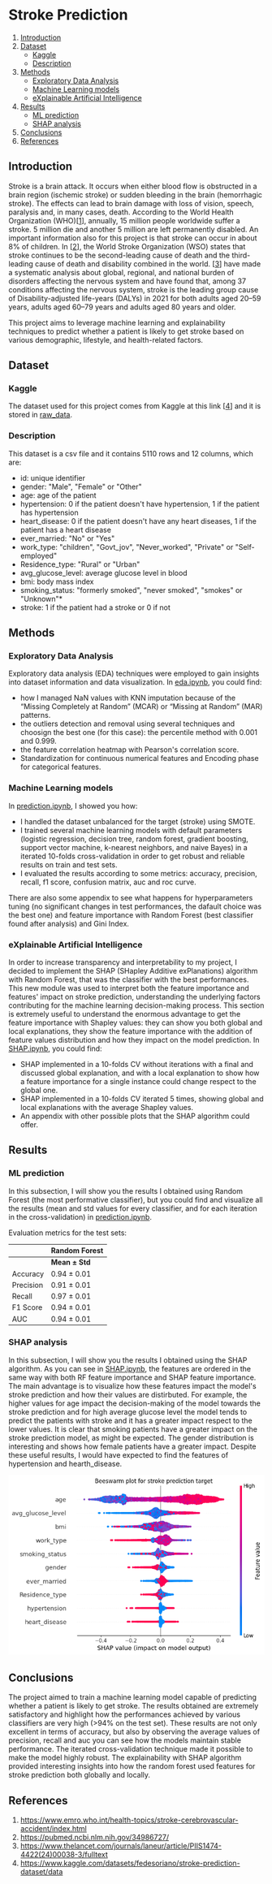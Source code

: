 # Stroke Prediction

1. [Introduction](#introduzione)
2. [Dataset](#sezione-1)
    - [Kaggle](#sottosezione-11)
    - [Description](#sottosezione-12)
3. [Methods](#sezione-2)
    - [Exploratory Data Analysis](#sottosezione-21)
    - [Machine Learning models](#sottosezione-22)
    - [eXplainable Artificial Intelligence](#sottosezione-23)
4. [Results](#sezione-3)
    - [ML prediction](#sottosezione-31)
    - [SHAP analysis](#sottosezione-32)
5. [Conclusions](#sezione-4)
6. [References](#sezione-5)

## Introduction

Stroke is a brain attack. It occurs when either blood flow is obstructed in a brain region (ischemic stroke) or sudden bleeding in the brain (hemorrhagic stroke). The effects can lead to brain damage with loss of vision, speech, paralysis and, in many cases, death. 
According to the World Health Organization (WHO)[[1](#ref1)], annually, 15 million people worldwide suffer a stroke. 5 million die and another 5 million are left permanently disabled. An important information also for this project is that stroke can occur in about 8% of children.
In [[2](#ref2)], the World Stroke Organization (WSO) states that stroke continues to be the second-leading cause of death and the third-leading cause of death and disability combined in the world. 
[[3](#ref3)] have made a systematic analysis about global, regional, and national burden of disorders affecting the nervous system and have found that, among 37 conditions affecting the nervous system, stroke is the leading group cause of Disability-adjusted life-years (DALYs) in 2021 for both adults aged 20–59 years, adults aged 60–79 years and adults aged 80 years and older.

This project aims to leverage machine learning and explainability techniques to predict whether a patient is likely to get stroke based on various demographic, lifestyle, and health-related factors.

## Dataset

### Kaggle

The dataset used for this project comes from Kaggle at this link [[4](#ref4)] and it is stored in [raw_data](/raw_data). 

### Description

This dataset is a csv file and it contains 5110 rows and 12 columns, which are:
- id: unique identifier
- gender: "Male", "Female" or "Other"
- age: age of the patient
- hypertension: 0 if the patient doesn't have hypertension, 1 if the patient has hypertension
- heart_disease: 0 if the patient doesn't have any heart diseases, 1 if the patient has a heart disease
- ever_married: "No" or "Yes"
- work_type: "children", "Govt_jov", "Never_worked", "Private" or "Self-employed"
- Residence_type: "Rural" or "Urban"
- avg_glucose_level: average glucose level in blood
- bmi: body mass index
- smoking_status: "formerly smoked", "never smoked", "smokes" or "Unknown"*
- stroke: 1 if the patient had a stroke or 0 if not

## Methods

### Exploratory Data Analysis

Exploratory data analysis (EDA) techniques were employed to gain insights into dataset information and data visualization. In [eda.ipynb](/eda.ipynb), you could find:
- how I managed NaN values with KNN imputation because of the “Missing Completely at Random” (MCAR) or “Missing at Random” (MAR) patterns.
- the outliers detection and removal using several techniques and choosign the best one (for this case): the percentile method with 0.001 and 0.999.
- the feature correlation heatmap with Pearson's correlation score.
- Standardization for continuous numerical features and Encoding phase for categorical features.

### Machine Learning models

In [prediction.ipynb](/prediction.ipynb), I showed you how:
- I handled the dataset unbalanced for the target (stroke) using SMOTE.
- I trained several machine learning models with default parameters (logistic regression, decision tree, random forest, gradient boosting, support vector machine, k-nearest neighbors, and naive Bayes) in a iterated 10-folds cross-validation in order to get robust and reliable results on train and test sets.
- I evaluated the results according to some metrics: accuracy, precision, recall, f1 score, confusion matrix, auc and roc curve.

There are also some appendix to see what happens for hyperparameters tuning (no significant changes in test performances, the dafault choice was the best one) and feature importance with Random Forest (best classifier found after analysis) and Gini Index.

### eXplainable Artificial Intelligence

In order to increase transparency and interpretability to my project, I decided to implement the SHAP (SHapley Additive exPlanations) algorithm with Random Forest, that was the classifier with the best performances. This new module was used to interpret both the feature importance and features' impact on stroke prediction, understanding the underlying factors contributing for the machine learning decision-making process. This section is extremely useful to understand the enormous advantage to get the feature importance with Shapley values: they can show you both global and local explanations, they show the feature importance with the addition of feature values distribution and how they impact on the model prediction.
In [SHAP.ipynb](/SHAP.ipynb), you could find:
- SHAP implemented in a 10-folds CV without iterations with a final and discussed global explanation, and with a local explanation to show how a feature importance for a single instance could change respect to the global one.
- SHAP implemented in a 10-folds CV iterated 5 times, showing global and local explanations with the average Shapley values.
- An appendix with other possible plots that the SHAP algorithm could offer.

## Results

### ML prediction

In this subsection, I will show you the results I obtained using Random Forest (the most performative classifier), but you could find and visualize all the results (mean and std values for every classifier, and for each iteration in the cross-validation) in [prediction.ipynb](/prediction.ipynb).

Evaluation metrics for the test sets:

|                      | Random Forest             |
|----------------------|---------------------------|
|                      |  **Mean ± Std**      |
| Accuracy             | 0.94 ± 0.01          |
| Precision            | 0.91 ± 0.01          |
| Recall               | 0.97 ± 0.01          |
| F1 Score             | 0.94 ± 0.01          |
| AUC                  | 0.94 ± 0.01          |

### SHAP analysis

In this subsection, I will show you the results I obtained using the SHAP algorithm. As you can see in [SHAP.ipynb](/SHAP.ipynb), the features are ordered in the same way with both RF feature importance and SHAP feature importance. The main advantage is to visualize how these features impact the model's stroke prediction and how their values are distirbuted. 
For example, the higher values for age impact the decision-making of the model towards the stroke prediction and for high average glucose level the model tends to predict the patients with stroke and it has a greater impact respect to the lower values. It is clear that smoking patients have a greater impact on the stroke prediction model, as might be expected. The gender distribution is interesting and shows how female patients have a greater impact.
Despite these useful results, I would have expected to find the features of hypertension and hearth_disease.

![Alt Text](images/global_shap.png)

## Conclusions

The project aimed to train a machine learning model capable of predicting whether a patient is likely to get stroke. The results obtained are extremely satisfactory and highlight how the performances achieved by various classifiers are very high (>94% on the test set). These results are not only excellent in terms of accuracy, but also by observing the average values of precision, recall and auc you can see how the models maintain stable performance. The iterated cross-validation technique made it possible to make the model highly robust. The explainability with SHAP algorithm provided interesting insights into how the random forest used features for stroke prediction both globally and locally.

## References

1. <a name="ref1"></a> https://www.emro.who.int/health-topics/stroke-cerebrovascular-accident/index.html
2. <a name="ref2"></a> https://pubmed.ncbi.nlm.nih.gov/34986727/
3. <a name="ref3"></a> https://www.thelancet.com/journals/laneur/article/PIIS1474-4422(24)00038-3/fulltext
4. <a name="ref4"></a> https://www.kaggle.com/datasets/fedesoriano/stroke-prediction-dataset/data

